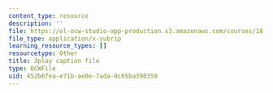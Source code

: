 ```yaml
---
content_type: resource
description: ''
file: https://ol-ocw-studio-app-production.s3.amazonaws.com/courses/18-06sc-linear-algebra-fall-2011/452b6feae71bae8e7ada0c65ba390359_HEQuN0QELSQ.srt
file_type: application/x-subrip
learning_resource_types: []
resourcetype: Other
title: 3play caption file
type: OCWFile
uid: 452b6fea-e71b-ae8e-7ada-0c65ba390359
---
```

